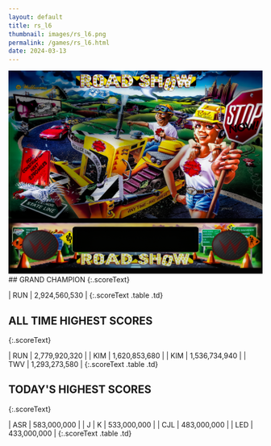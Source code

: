 ```yaml
---
layout: default
title: rs_l6
thumbnail: images/rs_l6.png
permalink: /games/rs_l6.html
date: 2024-03-13
---
```


<img src="../images/rs_l6.png" class="gameThumbnail img-fluid mx-auto align-middle">
## GRAND CHAMPION
{:.scoreText}

| RUN | 2,924,560,530 | 
{:.scoreText .table .td}

## ALL TIME HIGHEST SCORES
{:.scoreText}

| RUN | 2,779,920,320 | 
| KIM | 1,620,853,680 | 
| KIM | 1,536,734,940 | 
| TWV | 1,293,273,580 | 
{:.scoreText .table .td}

## TODAY'S HIGHEST SCORES
{:.scoreText}

| ASR | 583,000,000 | 
| J | K | 533,000,000 | 
| CJL | 483,000,000 | 
| LED | 433,000,000 | 
{:.scoreText .table .td}
